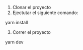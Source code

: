1. Clonar el proyecto
2. Ejectutar el siguiente comando:

yarn install

3. Correr el proyecto

yarn dev